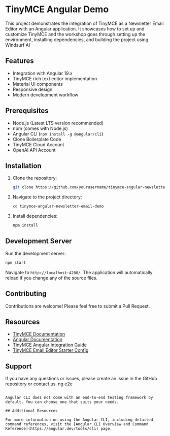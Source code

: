 # TinyMCE Angular Demo

This project demonstrates the integration of TinyMCE as a Newsletter Email Editor with an Angular application. It showcases how to set up and customize TinyMCE and the workshop goes through setting up the environment, installing dependencies, and building the project using Windsurf AI

## Features

- Integration with Angular 19.x
- TinyMCE rich text editor implementation
- Material UI components
- Responsive design
- Modern development workflow

## Prerequisites

- Node.js (Latest LTS version recommended)
- npm (comes with Node.js)
- Angular CLI (`npm install -g @angular/cli`)
- Clone Boilerplate Code
- TinyMCE Cloud Account
- OpenAI API Account

## Installation

1. Clone the repository:
   ```bash
   git clone https://github.com/yourusername/tinymce-angular-newsletter-email-demo.git
   ```

2. Navigate to the project directory:
   ```bash
   cd tinymce-angular-newsletter-email-demo
   ```

3. Install dependencies:
   ```bash
   npm install
   ```

## Development Server

Run the development server:
```bash
npm start
```

Navigate to `http://localhost:4200/`. The application will automatically reload if you change any of the source files.

## Contributing

Contributions are welcome! Please feel free to submit a Pull Request.

## Resources

- [TinyMCE Documentation](https://www.tiny.cloud/docs/?utm_campaign=mlh_devrel_ghw_feb&utm_source=github&utm_medium=referral&utm_term=email-angular-demo)
- [Angular Documentation](https://angular.io/docs)
- [TinyMCE Angular Integration Guide](https://www.tiny.cloud/docs/integrations/angular/?utm_campaign=mlh_devrel_ghw_feb&utm_source=github&utm_medium=referral&utm_term=email-angular-demo)
- [TinyMCE Email Editor Starter Config](https://www.tiny.cloud/solutions/wysiwyg-email-editor/?utm_campaign=mlh_devrel_ghw_feb&utm_source=github&utm_medium=referral&utm_term=email-angular-demo])


## Support

If you have any questions or issues, please create an issue in the GitHub repository or [contact us](https://www.tiny.cloud/contact/?utm_campaign=mlh_devrel_ghw_feb&utm_source=github&utm_medium=referral&utm_term=email-angular-demo).
ng e2e
```

Angular CLI does not come with an end-to-end testing framework by default. You can choose one that suits your needs.

## Additional Resources

For more information on using the Angular CLI, including detailed command references, visit the [Angular CLI Overview and Command Reference](https://angular.dev/tools/cli) page.
